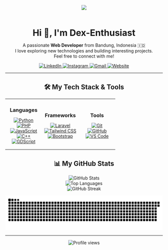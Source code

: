 <p align="center">
  <img src="https://media.giphy.com/media/LmNwrBhejkK9EFP504/giphy.gif" width="30%">
</p>

<div id="user-content-toc" align="center">
  <h1 style="display: inline-block; margin-bottom: 0;">Hi 👋, I'm Dex-Enthusiast</h1>
</div>

<p align="center">
  A passionate <b>Web Developer</b> from Bandung, Indonesia 🇮🇩
  <br />
  I love exploring new technologies and building interesting projects.
  <br />
  Feel free to connect with me!
</p>

<p align="center">
  <a href="[GANTI-DENGAN-LINK-LINKEDIN-KAMU]">
    <img src="https://img.shields.io/badge/LinkedIn-0077B5?style=for-the-badge&logo=linkedin&logoColor=white" alt="LinkedIn"/>
  </a>
  <a href="https://www.instagram.com/ahmdijakaam/">
    <img src="https://img.shields.io/badge/Instagram-E4405F?style=for-the-badge&logo=instagram&logoColor=white" alt="Instagram"/>
  </a>
  <a href="mailto:ahmadijaka89@gmail.com">
    <img src="https://img.shields.io/badge/Gmail-D14836?style=for-the-badge&logo=gmail&logoColor=white" alt="Gmail"/>
  </a>
  <a href="[GANTI-DENGAN-LINK-WEBSITE-PRIBADI-KAMU]">
    <img src="https://img.shields.io/badge/Portfolio-3b5998?style=for-the-badge&logo=googlechrome&logoColor=white" alt="Website"/>
  </a>
</p>

---

<h2 align="center">🛠️ My Tech Stack & Tools</h2>

<table width="100%" align="center">
  <tr>
    <td align="center" width="33%">
      <h3 style="margin-bottom:10px;">Languages</h3>
      <p>
        <a href="#"><img alt="Python" src="https://img.shields.io/badge/Python-3776AB?style=for-the-badge&logo=python&logoColor=white"></a><br>
        <a href="#"><img alt="PHP" src="https://img.shields.io/badge/PHP-777BB4?style=for-the-badge&logo=php&logoColor=white"></a><br>
        <a href="#"><img alt="JavaScript" src="https://img.shields.io/badge/JavaScript-F7DF1E?style=for-the-badge&logo=javascript&logoColor=black"></a><br>
        <a href="#"><img alt="C++" src="https://img.shields.io/badge/C++-00599C?style=for-the-badge&logo=c%2B%2B&logoColor=white"></a><br>
        <a href="#"><img alt="GDScript" src="https://img.shields.io/badge/GDScript-478CB0?style=for-the-badge&logo=godot-engine&logoColor=white"></a>
      </p>
    </td>
    <td align="center" width="33%">
      <h3 style="margin-bottom:10px;">Frameworks</h3>
      <p>
        <a href="#"><img alt="Laravel" src="https://img.shields.io/badge/Laravel-FF2D20?style=for-the-badge&logo=laravel&logoColor=white"></a><br>
        <a href="#"><img alt="Tailwind CSS" src="https://img.shields.io/badge/Tailwind_CSS-38B2AC?style=for-the-badge&logo=tailwind-css&logoColor=white"></a><br>
        <a href="#"><img alt="Bootstrap" src="https://img.shields.io/badge/Bootstrap-563D7C?style=for-the-badge&logo=bootstrap&logoColor=white"></a>
      </p>
    </td>
    <td align="center" width="33%">
      <h3 style="margin-bottom:10px;">Tools</h3>
      <p>
        <a href="#"><img alt="Git" src="https://img.shields.io/badge/Git-F05032?style=for-the-badge&logo=git&logoColor=white"></a><br>
        <a href="#"><img alt="GitHub" src="https://img.shields.io/badge/GitHub-181717?style=for-the-badge&logo=github&logoColor=white"></a><br>
        <a href="#"><img alt="VS Code" src="https://img.shields.io/badge/VS_Code-007ACC?style=for-the-badge&logo=visual-studio-code&logoColor=white"></a>
      </p>
    </td>
  </tr>
</table>


<h2 align="center">📊 My GitHub Stats</h2>
<p align="center">
  <img src="https://github-readme-stats.vercel.app/api?username=DexSupremecyyy&show_icons=true&hide_border=true&theme=dracula&count_private=true&include_all_commits=true&icon_color=79ff97&title_color=ff79c6&text_color=f8f8f2" alt="GitHub Stats" />
  <br/>
  <img src="https://github-readme-stats.vercel.app/api/top-langs/?username=DexSupremecyyy&layout=compact&hide_border=true&theme=dracula&langs_count=10&title_color=ff79c6&text_color=f8f8f2" alt="Top Languages" />
  <br/>
  <img src="https://github-readme-streak-stats.herokuapp.com/?user=DexSupremecyyy&theme=dracula&hide_border=true" alt="GitHub Streak"/>
</p>

<p align="center">
  <img src="https://github.com/Dex-Enthusiast/Dex-Enthusiast/blob/output/github-contribution-grid-snake-dark.svg?palette=github-dark" alt="Snake Animation">
</p>

---

<p align="center">
  <img src="https://komarev.com/ghpvc/?username=DexSuremecyyyt&label=Profile%20Views&color=0e75b6&style=flat" alt="Profile views" />
</p>
